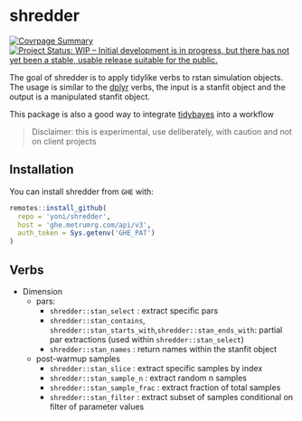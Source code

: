 # shredder

<!-- badges: start -->
[![Covrpage
Summary](https://img.shields.io/badge/covrpage-Last_Build_2019_05_22-brightgreen.svg)](http://tinyurl.com/y3zvyrpx)
[![Project Status: WIP – Initial development is in progress, but there
has not yet been a stable, usable release suitable for the
public.](https://www.repostatus.org/badges/latest/wip.svg)](https://www.repostatus.org/#wip)
<!-- badges: end -->

The goal of shredder is to apply tidylike verbs to rstan simulation
objects. The usage is similar to the [dplyr](https://dplyr.tidyverse.org/) verbs, the input is a
stanfit object and the output is a manipulated stanfit object.

This package is also a good way to integrate [tidybayes](https://mjskay.github.io/tidybayes/) into a workflow


> Disclaimer: this is experimental, use deliberately, with caution and not on client projects

## Installation

You can install shredder from `GHE` with:

``` r
remotes::install_github(
  repo = 'yoni/shredder',
  host = 'ghe.metrumrg.com/api/v3',
  auth_token = Sys.getenv('GHE_PAT')
)
```

## Verbs

  - Dimension
      - pars:
          - `shredder::stan_select` : extract specific pars
          - `shredder::stan_contains`, `shredder::stan_starts_with`,`shredder::stan_ends_with`:
            partial par extractions (used within `shredder::stan_select`)
          - `shredder::stan_names` : return names within the stanfit object
      - post-warmup samples
          - `shredder::stan_slice` : extract specific samples by index
          - `shredder::stan_sample_n` : extract random n samples
          - `shredder::stan_sample_frac` : extract fraction of total samples
          - `shredder::stan_filter` : extract subset of samples conditional on
            filter of parameter values
